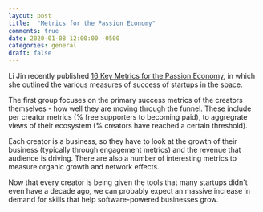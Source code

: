 ```yaml
---
layout: post
title:  "Metrics for the Passion Economy"
comments: true
date: 2020-01-08 12:00:00 -0500
categories: general
draft: false
---
```


Li Jin recently published [16 Key Metrics for the Passion Economy](https://a16z.com/2020/01/08/key-metrics-for-the-passion-economy/), in which she outlined the various measures of success of startups in the space. 

The first group focuses on the primary success metrics of the creators themselves - how well they are moving through the funnel. These include per creator metrics (% free supporters to becoming paid), to aggregrate views of their ecosystem (% creators have reached a certain threshold). 

Each creator is a business, so they have to look at the growth of their business (typically through engagement metrics) and the revenue that audience is driving. There are also a number of interesting metrics to measure organic growth and network effects.

Now that every creator is being given the tools that many startups didn't even have a decade ago, we can probably expect an massive increase in demand for skills that help software-powered businesses grow.
